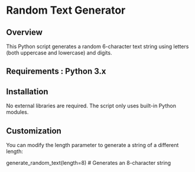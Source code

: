 # Random Text Generator

## Overview

This Python script generates a random 6-character text string using letters (both uppercase and lowercase) and digits.

## Requirements : Python 3.x

## Installation

No external libraries are required. The script only uses built-in Python modules.

## Customization

You can modify the length parameter to generate a string of a different length:

generate_random_text(length=8)  # Generates an 8-character string
